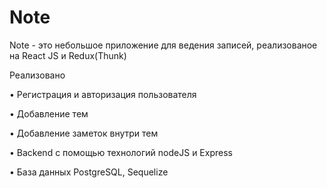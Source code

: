 # Note

Note - это небольшое приложение для ведения записей, реализованое на React JS и Redux(Thunk) 

Реализовано

• Регистрация и авторизация пользователя 

• Добавление тем 

• Добавление заметок внутри тем 

• Backend с помощью технологий nodeJS и Express

• База данных PostgreSQL, Sequelize
